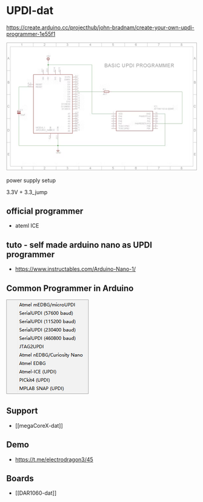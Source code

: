 

# UPDI-dat

https://create.arduino.cc/projecthub/john-bradnam/create-your-own-updi-programmer-1e55f1

![](2022-10-15-18-38-28.png)


power supply setup 

3.3V + 3.3_jump

## official programmer 

- ateml ICE 

## tuto - self made arduino nano as UPDI programmer 

- https://www.instructables.com/Arduino-Nano-1/



## Common Programmer in Arduino 

![](2023-11-15-19-00-50.png)

## Support 

- [[megaCoreX-dat]]


## Demo 

- https://t.me/electrodragon3/45


## Boards 

- [[DAR1060-dat]]